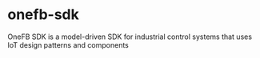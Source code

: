 # onefb-sdk
OneFB SDK is a model-driven SDK for industrial control systems that uses IoT design patterns and components
